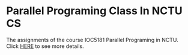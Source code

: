 # Parallel Programing Class In NCTU CS
The assignments of the course IOC5181 Parallel Programing in NCTU.  
Click [HERE](https://people.cs.nctu.edu.tw/~ypyou/courses/PP-f18/) to see more details.